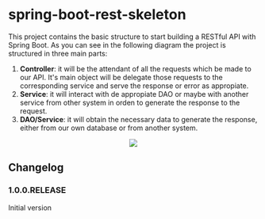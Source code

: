 # spring-boot-rest-skeleton

This project contains the basic structure to start building a RESTful API with Spring Boot. As you can see in the following diagram the project is structured in three main parts:

1. **Controller**: it will be the attendant of all the requests which be made to our API. It's main object will be delegate those requests to the corresponding service and serve the response or error as appropiate.
2. **Service**: it will interact with de appropiate DAO or maybe with another service from other system in orden to generate the response to the request.
3. **DAO/Service**: it will obtain the necessary data to generate the response, either from our own database or from another system.

<p align="center">
<img src="https://cloud.githubusercontent.com/assets/6959226/15093182/ed29ef6e-147f-11e6-993f-4882fb9533a4.png">
</p>

## Changelog

### 1.0.0.RELEASE
Initial version
